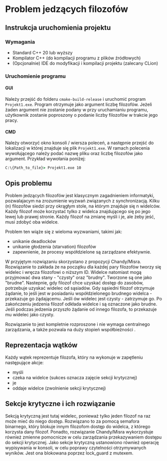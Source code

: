 # Problem jedzących filozofów



## Instrukcja uruchomienia projektu

### Wymagania
- Standard C++ 20 lub wyższy
- Kompilator C++ (do kompilacji programu z plików źródłowych)
- (Opcjonalnie) IDE do modyfikacji i kompilacji projektu (zalecany CLion)

### Uruchomienie programu

#### GUI
Należy przejść do folderu `cmake-build-release` i uruchomić program `Projekt1.exe`. Program otrzymuje jako argument liczbę filozofów. 
Jeżeli żaden argument nie zostanie podany w przy uruchamianiu programu, 
użytkownik zostanie poproszony o podanie liczby filozofów w trakcie jego pracy.

#### CMD
Należy otworzyć okno konsoli / wiersza poleceń, a następnie przejść do lokalizacji w której znajduje się plik `Projekt1.exe`. 
W ramach polecenia wywołującego należy podać nazwę pliku oraz liczbę filozofów jako argument. Przykład wywołania poniżej:

```cmd
C:\{Path_to_file}> Projekt1.exe 10 
```

## Opis problemu
Problem jedzących filozofów jest klasycznym zagadnieniem informatyki, 
pozwalajacym na zrozumienie wyzwań związanych z synchronizacją. 
Kilku (n) filozofów siedzi przy okrągłym stole, na którym znajduje się n widelców. 
Każdy filozof może korzystać tylko z widelca znajdującego się po jego lewej lub prawej stronie. 
Każdy filozof na zmianę myśli i je, ale żeby jeść, musi zdobyć oba widelce.

Problem ten wiąże się z wieloma wyzwaniami, takimi jak:
- unikanie deadlocków
- unikanie głodzenia (starvation) filozofów
- zapewnienie, że procesy współdzielone są zarządzane efektywnie.

W przyjętym rozwiązaniu skorzystano z propozycji Chandy/Misra.
Rozwiązanie to zakłada że na początku dla każdej pary filozofów tworzy się widelec i wręcza filozofowi o niższym ID. 
Widelce natomiast mogą przyjmować dwa stany - "czysty" oraz "brudny". Tworzone są one jako "brudne".
Nastepnie, gdy filozof chce uzyskać dostęp do zasobów, potrzebuje uzyskać widelec od sąsiadów. Gdy sąsiedni filozof otrzymuje żądanie, 
to jeśli jest w posiadaniu współdzielonego brudnego widelca - przekazuje go żądającemu.
Jeśli ów widelec jest czysty - zatrzymuje go. Po zakończeniu jedzenia filozof odkłada widelce i są oznaczone jako brudne. 
Jeśli podczas jedzenia przyszło żądanie od innego filozofa, to przekazuje mu widelec jako czysty.

Rozwiązanie to jest kompletnie rozproszone i nie wymaga centralnego zarządzania, a także pozwala na duży stopień współbieżności .

## Reprezentacja wątków

Każdy wątek reprezentuje filozofa, który na wykonuje w zapętleniu następujące akcje:
- myśli
- czeka na widelce (sukces oznacza zajęcie sekcji krytycznej)
- je
- oddaje widelce (zwolnienie sekcji krytycznej)

## Sekcje krytyczne i ich rozwiązanie

Sekcją krytyczną jest tutaj widelec, ponieważ tylko jeden filozof na raz może mieć do niego dostęp. 
Rozwiązano to za pomocą semafora binarnego, który blokuje innym filozofom dostęp do widelca, z którego korzysta dany filozof.
Ponadto, rozwiązanie Chandy/Misra wykorzystuje również zmienne pomocnicze w celu zarządzania przekazywaniem dostępu do sekcji krytycznej. 
Jako sekcje krytyczną ustanowiono również operację wypisywania w konsoli, w celu poprawy czytelności otrzymywanych wyników. 
Jest ona blokowana poprzez lock_guard z mutexem. 